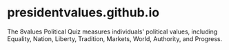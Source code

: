 # presidentvalues.github.io
The 8values Political Quiz measures individuals' political values, including Equality, Nation, Liberty, Tradition, Markets, World, Authority, and Progress.

